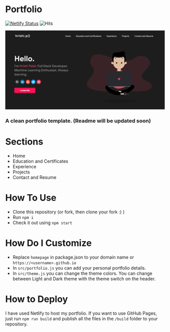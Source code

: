# Portfolio

[![Netlify Status](https://api.netlify.com/api/v1/badges/afea2508-00ca-464f-8f63-a4283928fc0f/deploy-status)](https://app.netlify.com/sites/hriship/deploys)
![Hits](https://hitcounter.pythonanywhere.com/count/tag.svg?url=https%3A%2F%2Fgithub.com%2FHrishi1999%2FopPortfolio)

![opPortfolio](/images/main.png)

### A clean portfolio template. (Readme will be updated soon)

# Sections

- Home
- Education and Certificates
- Experience
- Projects
- Contact and Resume

# How To Use

- Clone this repository (or fork, then clone your fork :) )
- Run `npm i`
- Check it out using `npm start`

# How Do I Customize

- Replace `homepage` in package.json to your domain name or `https://<username>.github.io`
- In `src/portfolio.js` you can add your personal portfolio details.
- In `src/theme.js` you can change the theme colors. You can change between Light and Dark theme with the theme switch on the header.

# How to Deploy

I have used Netlify to host my portfolio. If you want to use GitHub Pages, just run `npm run build` and publish all the files in the `/build` folder to your repository.

